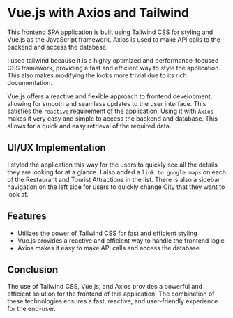 
# Vue.js with Axios and Tailwind

This frontend SPA application is built using Tailwind CSS for styling and Vue.js as the JavaScript framework. Axios is used to make API calls to the backend and access the database. 

I used tailwind because it is a highly optimized and performance-focused CSS framework, providing a fast and efficient way to style the application. This also makes modifying the looks more trivial due to its rich documentation.

Vue.js offers a reactive and flexible approach to frontend development, allowing for smooth and seamless updates to the user interface. This satisfies the `reactive` requirement of the application. Using it with `Axios` makes it very easy and simple to access the backend and database. This allows for a quick and easy retrieval of the required data.

## UI/UX Implementation
I styled the application this way for the users to quickly see all the details they are looking for at a glance. I also added a `link to google maps` on each of the Restaurant and Tourist Attractions in the list. There is also a sidebar navigation on the left side for users to quickly change City that they want to look at.

## Features
* Utilizes the power of Tailwind CSS for fast and efficient styling
* Vue.js provides a reactive and efficient way to handle the frontend logic
* Axios makes it easy to make API calls and access the database

## Conclusion
The use of Tailwind CSS, Vue.js, and Axios provides a powerful and efficient solution for the frontend of this application. The combination of these technologies ensures a fast, reactive, and user-friendly experience for the end-user.






